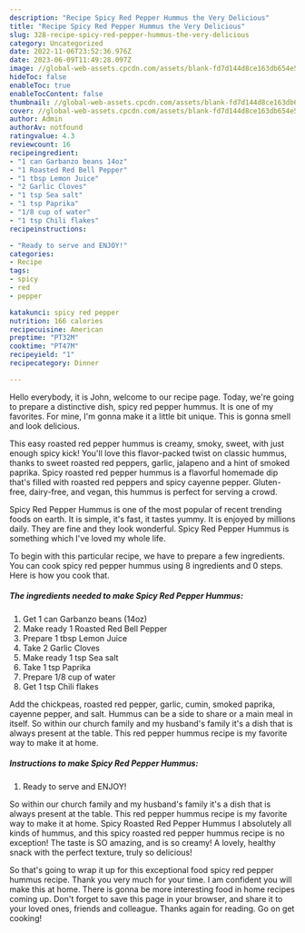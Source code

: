 ```yaml
---
description: "Recipe Spicy Red Pepper Hummus the Very Delicious"
title: "Recipe Spicy Red Pepper Hummus the Very Delicious"
slug: 328-recipe-spicy-red-pepper-hummus-the-very-delicious
category: Uncategorized
date: 2022-11-06T23:52:36.976Z
date: 2023-06-09T11:49:28.097Z
image: //global-web-assets.cpcdn.com/assets/blank-fd7d144d8ce163db654e5a02c40b08a2775adb7897d16e4062681dc7e1b2800f.png
hideToc: false
enableToc: true
enableTocContent: false
thumbnail: //global-web-assets.cpcdn.com/assets/blank-fd7d144d8ce163db654e5a02c40b08a2775adb7897d16e4062681dc7e1b2800f.png
cover: //global-web-assets.cpcdn.com/assets/blank-fd7d144d8ce163db654e5a02c40b08a2775adb7897d16e4062681dc7e1b2800f.png
author: Admin
authorAv: notfound
ratingvalue: 4.3
reviewcount: 16
recipeingredient:
- "1 can Garbanzo beans 14oz"
- "1 Roasted Red Bell Pepper"
- "1 tbsp Lemon Juice"
- "2 Garlic Cloves"
- "1 tsp Sea salt"
- "1 tsp Paprika"
- "1/8 cup of water"
- "1 tsp Chili flakes"
recipeinstructions:

- "Ready to serve and ENJOY!"
categories:
- Recipe
tags:
- spicy
- red
- pepper

katakunci: spicy red pepper 
nutrition: 166 calories
recipecuisine: American
preptime: "PT32M"
cooktime: "PT47M"
recipeyield: "1"
recipecategory: Dinner

---
```



Hello everybody, it is John, welcome to our recipe page. Today, we're going to prepare a distinctive dish, spicy red pepper hummus. It is one of my favorites. For mine, I'm gonna make it a little bit unique. This is gonna smell and look delicious.

This easy roasted red pepper hummus is creamy, smoky, sweet, with just enough spicy kick! You&#39;ll love this flavor-packed twist on classic hummus, thanks to sweet roasted red peppers, garlic, jalapeno and a hint of smoked paprika. Spicy roasted red pepper hummus is a flavorful homemade dip that&#39;s filled with roasted red peppers and spicy cayenne pepper. Gluten-free, dairy-free, and vegan, this hummus is perfect for serving a crowd.

Spicy Red Pepper Hummus is one of the most popular of recent trending foods on earth. It is simple, it's fast, it tastes yummy. It is enjoyed by millions daily. They are fine and they look wonderful. Spicy Red Pepper Hummus is something which I've loved my whole life.


To begin with this particular recipe, we have to prepare a few ingredients. You can cook spicy red pepper hummus using 8 ingredients and 0 steps. Here is how you cook that.

<!--inarticleads1-->

##### The ingredients needed to make Spicy Red Pepper Hummus:

1. Get 1 can Garbanzo beans (14oz)
1. Make ready 1 Roasted Red Bell Pepper
1. Prepare 1 tbsp Lemon Juice
1. Take 2 Garlic Cloves
1. Make ready 1 tsp Sea salt
1. Take 1 tsp Paprika
1. Prepare 1/8 cup of water
1. Get 1 tsp Chili flakes


Add the chickpeas, roasted red pepper, garlic, cumin, smoked paprika, cayenne pepper, and salt. Hummus can be a side to share or a main meal in itself. So within our church family and my husband&#39;s family it&#39;s a dish that is always present at the table. This red pepper hummus recipe is my favorite way to make it at home. 

<!--inarticleads2-->

##### Instructions to make Spicy Red Pepper Hummus:


1. Ready to serve and ENJOY!

So within our church family and my husband&#39;s family it&#39;s a dish that is always present at the table. This red pepper hummus recipe is my favorite way to make it at home. Spicy Roasted Red Pepper Hummus I absolutely all kinds of hummus, and this spicy roasted red pepper hummus recipe is no exception! The taste is SO amazing, and is so creamy! A lovely, healthy snack with the perfect texture, truly so delicious! 

So that's going to wrap it up for this exceptional food spicy red pepper hummus recipe. Thank you very much for your time. I am confident you will make this at home. There is gonna be more interesting food in home recipes coming up. Don't forget to save this page in your browser, and share it to your loved ones, friends and colleague. Thanks again for reading. Go on get cooking!
